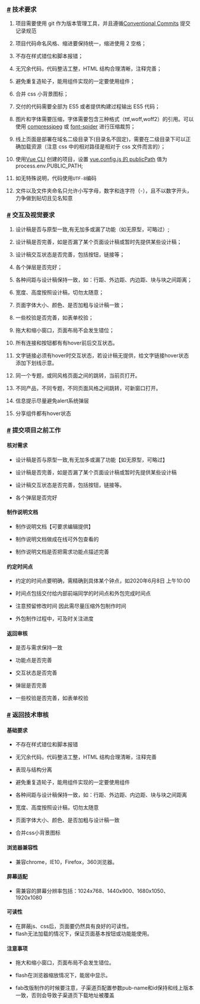 ### [#](#技术要求) 技术要求

1.  项目需要使用 git 作为版本管理工具，并且遵循[Conventional Commits](https://www.conventionalcommits.org/en/v1.0.0/) 提交记录规范

2.  项目代码命名风格、缩进要保持统一，缩进使用 2 空格；

3.  不存在样式错位和脚本报错；

4.  无冗余代码，代码整洁工整，HTML 结构合理清晰，注释完善；

5.  避免重复造轮子，能用组件实现的一定要使用组件；

6.  合并 css 小背景图标；

7.  交付的代码需要全部为 ES5 或者提供构建过程输出 ES5 代码；

8.  图片和字体需要压缩，字体需要包含三种格式（ttf,woff,woff2）的引用。可以使用 [compressjpeg](https://compressjpeg.com/) 或 [font-spider](http://font-spider.org/) 进行压缩裁剪；

9.  线上页面是部署在域名二级目录下(目录名不固定)，需要在二级目录下可以正确加载资源（注意 css 中的相对路径是相对于 css 文件而言的）；

10. 使用[Vue CLI](https://cli.vuejs.org/) 创建的项目，设置 [vue.config.js 的 publicPath](https://cli.vuejs.org/config/#publicpath) 值为process.env.PUBLIC_PATH;
11. 如无特殊说明，代码使用`UTF-8`编码
12. 文件以及文件夹命名只允许小写字母，数字和连字符（-），且不以数字开头，力争做到贴切且见名知意

### [#](#交互及视觉要求) 交互及视觉要求

1.  设计稿是否与原型一致,有无加多或漏了功能（如无原型，可略过）;

2.  设计稿是否完善，如是否漏了某个页面设计稿或暂时先提供某些设计稿；

3.  设计稿交互状态是否完善，包括按钮，链接等；

4.  各个弹层是否完好；

5.  各种间距与设计稿保持一致，如：行距、外边距、内边距、块与块之间距离；

6.  宽度、高度按照设计稿，切勿太随意；

7.  页面字体大小、颜色、是否加粗与设计稿一致；

8.  一些校验是否完善，如表单校验；

9.  拖大和缩小窗口，页面布局不会发生错位；

10.  所有连接和按钮都有有hover前后交互状态。

11.  文字链接必须有hover时交互状态，若设计稿无提供，给文字链接hover状态添加下划线示意。

12.  同一个专题，或同风格页面之间的跳转，当前页打开。

13.  不同产品，不同专题，不同页面风格之间跳转，可新窗口打开。

14.  信息提示尽量避免alert系统弹层

15.  分享组件都有hover状态

### [#](#提交项目之前工作) 提交项目之前工作

#### 核对需求

*   设计稿是否与原型一致,有无加多或漏了功能【如无原型，可略过】

*   设计稿是否完善，如是否漏了某个页面设计稿或暂时先提供某些设计稿

*   设计稿交互状态是否完善，包括按钮，链接等。

*   各个弹层是否完好


#### 制作说明文档

*   制作说明文档【可要求编辑提供】

*   制作说明文档做成在线可外包查看的

*   制作说明文档是否把需求功能点描述完善

#### 约定时间点

*   约定的时间点要明确，需精确到具体某个钟点，如2020年6月8日 上午10:00

*   时间点包括交付给内部前端同学的时间点和外包完成时间点

*   注意预留修改时间 因此需尽量压缩外包制作时间

*   外包制作过程中，可及时关注进度

#### 返回审核

*   是否与需求保持一致

*   功能点是否完善

*   交互状态是否完善

*   弹层是否完善

*   一些校验是否完善，如表单校验


### [#](#返回技术审核) 返回技术审核

#### 基础要求

*   不存在样式错位和脚本报错

*   无冗余代码，代码整洁工整，HTML 结构合理清晰，注释完善

*   表现与结构分离

*   避免重复造轮子，能用组件实现的一定要使用组件

*   各种间距与设计稿保持一致，如：行距、外边距、内边距、块与块之间距离

*   宽度、高度按照设计稿，切勿太随意

*   页面字体大小、颜色、是否加粗与设计稿一致

*   合并css小背景图标


#### 浏览器兼容性

*   兼容chrome，IE10，Firefox，360浏览器。


#### 屏幕适配

*   需兼容的屏幕分辨率包括：1024x768、1440x900、1680x1050、1920x1080


#### 可读性

*   在屏蔽js、css后，页面要仍然具有良好的可读性。
*   flash无法加载的情况下，保证页面基本按钮或功能能使用。

#### 注意事项

*   拖大和缩小窗口，页面布局不会发生错位。

*   flash在浏览器缩放情况下，能居中显示。

*   fab改版制作的时候要注意，子渠道页配置参数pub-name和id保持和线上版本一致，否则会导致子渠道页下载地址被覆盖
